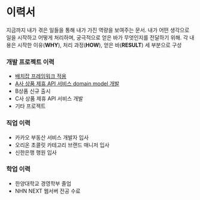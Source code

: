 # 이력서
지금까지 내가 겪은 일들을 통해 내가 가진 역량을 보여주는 문서.
내가 어떤 생각으로 일을 시작하고 어떻게 처리하며, 궁극적으로 얻은 바가 무엇인지를 전달하기 위해.
각 내용은 시작한 이유(**WHY**), 처리 과정(**HOW**), 얻은 바(**RESULT**) 세 부분으로 구성

### 개발 프로젝트 이력
- [배치잡 프레임워크 적용](https://github.com/unitimes/resume/blob/master/develop-project/spring-batch-framework.md)
- [A사 상품 제휴 API 서비스 domain model 개발](https://github.com/unitimes/resume/blob/master/develop-project/domain-model-for-api-a.md)
- B상품 신규 출시
- C사 상품 제휴 API 서비스 개발
- 기타 프로젝트
### 직업 이력
- 카카오 부동산 서비스 개발자 입사
- 오리온 초콜릿 카테고리 브랜드 매니저 입사
- 신한은행 행원 입사
### 학업 이력
- 한양대학교 경영학부 졸업
- NHN NEXT 웹서버 전공 수료
